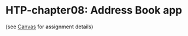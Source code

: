 # HTP-chapter08: Address Book app
(see [Canvas](http://cascadia.instructure.com/) for assignment details)
